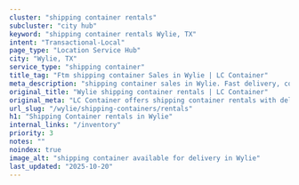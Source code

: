 ```yaml
---
cluster: "shipping container rentals"
subcluster: "city hub"
keyword: "shipping container rentals Wylie, TX"
intent: "Transactional-Local"
page_type: "Location Service Hub"
city: "Wylie, TX"
service_type: "shipping container"
title_tag: "Ftm shipping container Sales in Wylie | LC Container"
meta_description: "shipping container sales in Wylie. Fast delivery, competitive pricing. Serving shipping containers area. Quote ID: AIG. Call (214) 524-4168 for your free quote today."
original_title: "Wylie shipping container rentals | LC Container"
original_meta: "LC Container offers shipping container rentals with delivery in Wylie, TX. Local. Fast quotes. Since 2003."
url_slug: "/wylie/shipping-containers/rentals"
h1: "Shipping Container rentals in Wylie"
internal_links: "/inventory"
priority: 3
notes: ""
noindex: true
image_alt: "shipping container available for delivery in Wylie"
last_updated: "2025-10-20"
---
```


<!-- TODO: Add unique city/inventory copy, images, and internal links here. -->
